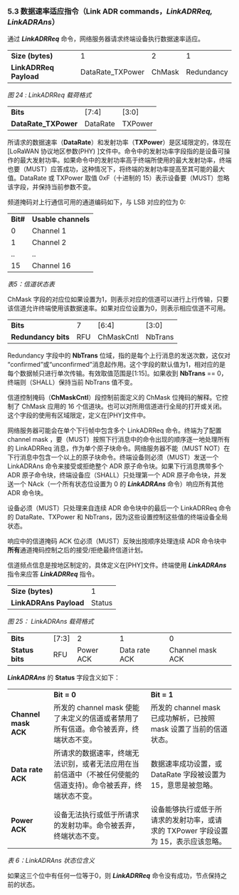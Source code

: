 ### 5.3 数据速率适应指令（Link ADR commands，***LinkADRReq, LinkADRAns***）

通过 ***LinkADRReq*** 命令，网络服务器请求终端设备执行数据速率适应。

<table class="lora-table">
   <tr>
      <td><b>Size (bytes)</b></td>   
      <td>1</td>   
      <td>2</td>  
      <td>1</td>  
   </tr>
   <tr>
      <td><b>LinkADRReq Payload</b></td>
      <td>DataRate_TXPower</td>
      <td>ChMask</td>
      <td>Redundancy</td>
   </tr>
</table>

*图 24 : LinkADRReq 载荷格式*

<table class="lora-table">
   <tr>
      <td><b>Bits</b></td>   
      <td>[7:4]</td>   
      <td>[3:0]</td>  
   </tr>
   <tr>
      <td><b>DataRate_TXPower</b></td>
      <td>DataRate</td>
      <td>TXPower</td>
   </tr>
</table>

所请求的数据速率（**DataRate**）和发射功率（**TXPower**）是区域限定的，体现在[LoRaWAN 协议地区参数(PHY) ]文件中。命令中的发射功率字段指的是设备可操作的最大发射功率。如果命令中的发射功率高于终端所使用的最大发射功率，终端也要（MUST）应答成功，这种情况下，将终端的发射功率提高至其可能的最大值。DataRate 或 TXPower 取值 0xF（十进制的 15）表示设备要（MUST）忽略该字段，并保持当前参数不变。 

频道掩码对上行通信可用的通道编码如下，与 LSB 对应的位为 0:

<table class="lora-table">
   <tr>
      <td><b>Bit#</b></td>   
      <td><b>Usable channels</b></td>   
   </tr>
   <tr>
      <td>0</td>
      <td>Channel 1</td>
   </tr>
   <tr>
      <td>1</td>
      <td>Channel 2</td>
   </tr>
   <tr>
      <td>..</td>
      <td>..</td>
   </tr>
   <tr>
      <td>15</td>
      <td>Channel 16</td>
   </tr>
</table>

*表5：信道状态表*

ChMask 字段的对应位如果设置为1，则表示对应的信道可以进行上行传输，只要该信道允许终端使用该数据速率。如果对应位设置为0，则表示相应信道不可用。

<table class="lora-table">
   <tr>
      <td><b>Bits</b></td>   
      <td>7</td>   
      <td>[6:4]</td>  
      <td>[3:0]</td>  
   </tr>
   <tr>
      <td><b>Redundancy bits</b></td>
      <td>RFU</td>
      <td>ChMaskCntl</td>
      <td>NbTrans</td>
   </tr>
</table>

Redundancy 字段中的 **NbTrans** 位域，指的是每个上行消息的发送次数，这仅对 “confirmed”或“unconfirmed”消息起作用。这个字段的默认值为1，相对应的是每个数据帧只进行单次传输。有效取值范围是[1:15]。如果收到 **NbTrans** == 0，终端则（SHALL）保持当前 NbTrans 值不变。

信道控制掩码（**ChMaskCntl**）段控制前面定义的 ChMask 位掩码的解释。它控制了 ChMask 应用的 16 个信道块。也可以对所用信道进行全局的打开或关闭。这个字段的使用有区域限定，定义在[PHY]文件中。

网络服务器可能会在单个下行帧中包含多个 LinkADRReq 命令。终端为了配置 channel mask ，要（MUST）按照下行消息中的命令出现的顺序逐一地处理所有的 LinkADRReq 消息，作为单个原子块命令。网络服务器不能（MUST NOT）在下行消息中包含一个以上的原子块命令。终端设备则必须（MUST）发送一个 LinkADRAns 命令来接受或拒绝整个 ADR 原子命令块。如果下行消息携带多个 ADR 原子命令块，终端设备应（SHALL）只处理第一个 ADR 原子命令块，并发送一个 NAck（一个所有状态位设置为 0 的 ***LinkADRAns*** 命令）响应所有其他 ADR 命令块。

设备必须（MUST）只处理来自连续 ADR 命令块中的最后一个 LinkADRReq 命令的 DataRate、TXPower 和 NbTrans，因为这些设置控制这些值的终端设备全局状态。

响应中的信道掩码 ACK 位必须（MUST）反映出按顺序处理连续 ADR 命令块中**所有**通道掩码控制之后的接受/拒绝最终信道计划。

信道频点信息是按地区制定的，具体定义在[PHY]文件。终端使用 ***LinkADRAns*** 指令来应答 ***LinkADRReq*** 指令。

<table>
   <tr>
      <td><b>Size (bytes)</b></td>   
      <td>1</td>   
   </tr>
   <tr>
      <td><b>LinkADRAns Payload</b></td>
      <td>Status</td>
   </tr>
</table>

*图 25： LinkADRAns 载荷格式*

<table class="lora-table">
   <tr>
      <td><b>Bits</b></td>   
      <td>[7:3]</td>   
      <td>2</td>  
      <td>1</td>  
      <td>0</td>  
   </tr>
   <tr>
      <td><b>Status bits</b></td>
      <td>RFU</td>
      <td>Power ACK</td>
      <td>Data rate ACK</td>
      <td>Channel mask ACK</td>
   </tr>
</table>

***LinkADRAns*** 的 **Status** 字段含义如下：

<table class="lora-table">
   <tr>
      <td> </td>   
      <td><b>Bit = 0</b></td> 
      <td><b>Bit = 1</b></td> 
   </tr>
   <tr>
      <td><b>Channel mask ACK</b></td>
      <td>所发的 channel mask 使能了未定义的信道或者禁用了所有信道。命令被丢弃，终端状态不变。</td>
      <td>所发的 channel mask 已成功解析，已按照 mask 设置了当前的信道状态。</td>
   </tr>
   <tr>
      <td><b>Data rate ACK</b></td>
      <td>所请求的数据速率，终端无法识别，或者无法应用在当前信道中（不被任何使能的信道支持)。命令被丢弃，终端状态不变。</td>
      <td>数据速率成功设置，或 DataRate 字段被设置为 15，意思是被忽略。</td>
   </tr>
   <tr>
      <td><b>Power ACK</b></td>
      <td>设备无法执行或低于所请求的发射功率。命令被丢弃，终端状态不变。</td>
      <td>设备能够执行或低于所请求的发射功率，或请求的 TXPower 字段设置为 15，表示应该忽略。</td>
   </tr>
</table>

*表 6：LinkADRAns 状态位含义*

如果这三个位中有任何一位等于0，则 ***LinkADRReq*** 命令没有成功，节点保持之前的状态。


